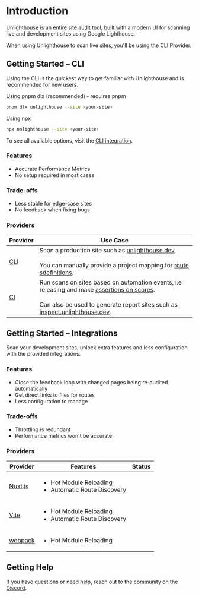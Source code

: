 # Introduction

Unlighthouse is an entire site audit tool, built with a modern UI for scanning live and development sites using Google
Lighthouse.

When using Unlighthouse to scan live sites, you'll be using the CLI Provider.

<sponsor-banner />

## Getting Started – CLI

Using the CLI is the quickest way to get familiar with Unlighthouse and is recommended for new users.

Using pnpm dlx (recommended) - requires pnpm

```sh
pnpm dlx unlighthouse --site <your-site>
```

Using npx

```sh
npx unlighthouse --site <your-site>
```

To see all available options, visit the [CLI integration](/integrations/cli).

### Features

<ul class="list-style-none mt-3 m-0">
<li class="flex items-center pb-2 "><i-carbon-checkmark-outline class="text-green-500 mr-2" /> Accurate Performance Metrics</li>
<li class="flex items-center pb-2 "><i-carbon-checkmark-outline class="text-green-500 mr-2" /> No setup required in most cases</li>
</ul>

### Trade-offs

<ul class="list-style-none mt-3 m-0">
<li class="flex items-center pb-2 "><i-carbon-warning-alt class="text-yellow-600 mr-2" /> Less stable for edge-case sites</li>
<li class="flex items-center"><i-carbon-warning-alt class="text-yellow-600 mr-2" /> No feedback when fixing bugs</li>
</ul>

### Providers

| Provider                 | Use Case                                                                                                                                                                                                                                            |
|--------------------------|-----------------------------------------------------------------------------------------------------------------------------------------------------------------------------------------------------------------------------------------------------|
| [CLI](/integrations/cli) | Scan a production site such as [unlighthouse.dev](https://unlighthouse.dev).<br><br> You can manually provide a project mapping for [route sdefinitions](/guide/route-definitions).                                                                 |
| [CI](/integrations/ci)   | Run scans on sites based on automation events, i.e releasing and make [assertions on scores](/integrations/ci#assertions).<br><br> Can also be used to generate report sites such as [inspect.unlighthouse.dev](https://inspect.unlighthouse.dev/). |

## Getting Started – Integrations

Scan your development sites, unlock extra features and less configuration with the provided integrations.

### Features

<ul class="list-style-none mt-3 m-0">
<li class="flex items-center pb-2 "><i-carbon-checkmark-outline class="text-green-500 mr-2" /> Close the feedback loop with changed pages being re-audited automatically</li>
<li class="flex items-center pb-2 "><i-carbon-checkmark-outline class="text-green-500 mr-2" /> Get direct links to files for routes</li>
<li class="flex items-center"><i-carbon-checkmark-outline class="text-green-500 mr-2" /> Less configuration to manage</li>
</ul>

### Trade-offs

<ul class="list-style-none mt-3 m-0">
<li class="flex items-center pb-2 "><i-carbon-warning-alt class="text-yellow-600 mr-2" /> Throttling is redundant</li>
<li class="flex items-center"><i-carbon-warning-alt class="text-yellow-600 mr-2" /> Performance metrics won't be accurate</li>
</ul>

### Providers

| Provider                                                                                                        | Features                                                                                      | Status     |
|-----------------------------------------------------------------------------------------------------------------|-----------------------------------------------------------------------------------------------|------------|
| <a href="/integrations/nuxt" class="flex items-center"><i-logos-nuxt-icon class="mr-2 text-xl" /> Nuxt.js</a>   | <ul class="p-0 m-0"><li>Hot Module Reloading</li><li>Automatic Route Discovery</li></ul> | <i-carbon-checkmark-outline class="text-green-500" /> |
| <a href="/integrations/vite" class="flex items-center"><i-logos-vitejs class="mr-2 text-xl" /> Vite</a>         | <ul class="p-0 m-0"><li>Hot Module Reloading</li><li>Automatic Route Discovery</li></ul>                       | <i-carbon-checkmark-outline class="text-green-500" />   |
| <a href="/integrations/webpack" class="flex items-center"><i-logos-webpack class="mr-2 text-xl" /> webpack</a>  | <ul class="p-0 m-0"><li>Hot Module Reloading</li></ul>                                                         | <i-carbon-checkmark-outline class="text-green-500" />   |

## Getting Help

If you have questions or need help, reach out to the community on the [Discord](https://unlighthouse.dev/chat).
